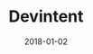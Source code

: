 ---
layout: site
title: "Devintent"
date: 2018-01-02
categories: [community]
version: 4.4.4
major: 4
minor: 4
patch: 4
slug: devintent
link: https://www.devintent.com/
submitter: lpolepeddi
permalink: /sites/:slug
---